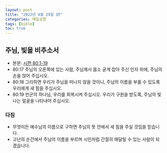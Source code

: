 ```yaml
---
layout: post
title: "2022년 4월 29일 QT"
categories: 매일성경
tags: [bible]
toc: true
---
```


## 주님, 빛을 비추소서
- 본문: [시편 80:1-19](https://www.bskorea.or.kr/bible/korbibReadpage.php?version=SAENEW&book=psa&chap=80&sec=1&cVersion=&fontSize=15px&fontWeight=normal)
- 80:17 주님의 오른쪽에 있는 사람, 주님께서 몸소 굳게 잡아 주신 인자 위에, 주님의 손을 얹어 주십시오.
- 80:18 그리하면 우리가 주님을 떠나지 않을 것이니, 주님의 이름을 부를 수 있도록 우리에게 새 힘을 주십시오.
- 80:19 만군의 하나님, 우리를 회복시켜 주십시오. 우리가 구원을 받도록, 주님의 빛나는 얼굴을 나타내어 주십시오.

### 다짐
- 무엇이든 예수님의 이름으로 구하면 주님의 뜻 안에서 새 힘을 주실 것임을 믿습니다.
- 고난의 순간에서 주님의 이름을 부르며 시인처럼 간절히 매달릴 수 있는 사람이 되겠습니다.
